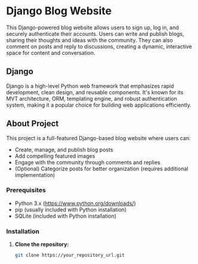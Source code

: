 # Django Blog Website
This Django-powered blog website allows users to sign up, log in, and securely authenticate their accounts. Users can write and publish blogs, sharing their thoughts and ideas with the community. They can also comment on posts and reply to discussions, creating a dynamic, interactive space for content and conversation.

## Django 
Django is a high-level Python web framework that emphasizes rapid development, clean design, and reusable components. It's known for its MVT architecture, ORM, templating engine, and robust authentication system, making it a popular choice for building web applications efficiently.

## About Project
This project is a full-featured Django-based blog website where users can:

* Create, manage, and publish blog posts
* Add compelling featured images
* Engage with the community through comments and replies
* (Optional) Categorize posts for better organization (requires additional implementation)

### Prerequisites

* Python 3.x (https://www.python.org/downloads/)
* pip (usually included with Python installation)
* SQLite (included with Python installation)

### Installation

1. **Clone the repository:**

   ```bash
   git clone https://your_repository_url.git
